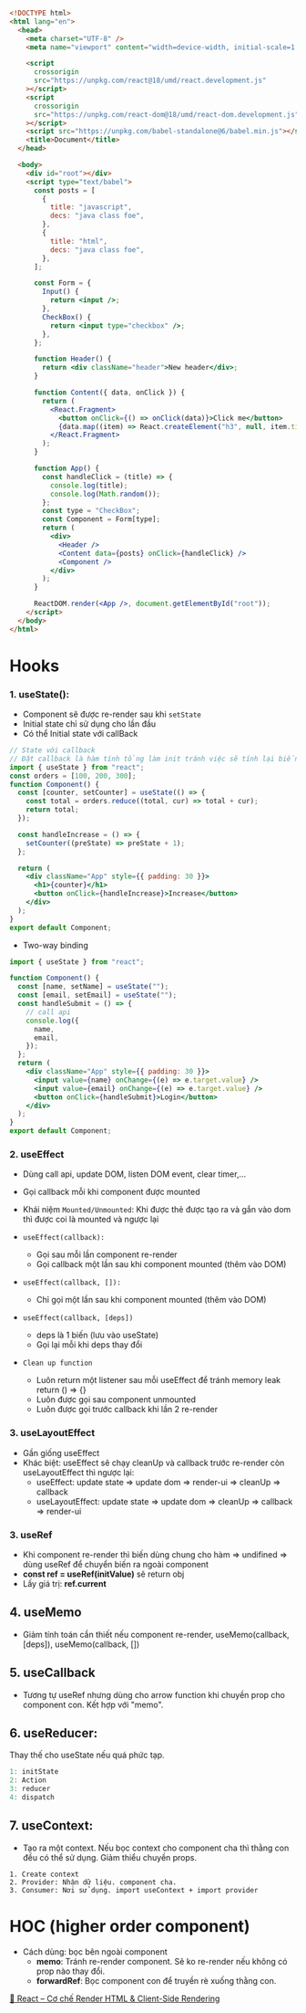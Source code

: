 ```html
<!DOCTYPE html>
<html lang="en">
  <head>
    <meta charset="UTF-8" />
    <meta name="viewport" content="width=device-width, initial-scale=1.0" />

    <script
      crossorigin
      src="https://unpkg.com/react@18/umd/react.development.js"
    ></script>
    <script
      crossorigin
      src="https://unpkg.com/react-dom@18/umd/react-dom.development.js"
    ></script>
    <script src="https://unpkg.com/babel-standalone@6/babel.min.js"></script>
    <title>Document</title>
  </head>

  <body>
    <div id="root"></div>
    <script type="text/babel">
      const posts = [
        {
          title: "javascript",
          decs: "java class foe",
        },
        {
          title: "html",
          decs: "java class foe",
        },
      ];

      const Form = {
        Input() {
          return <input />;
        },
        CheckBox() {
          return <input type="checkbox" />;
        },
      };

      function Header() {
        return <div className="header">New header</div>;
      }

      function Content({ data, onClick }) {
        return (
          <React.Fragment>
            <button onClick={() => onClick(data)}>Click me</button>
            {data.map((item) => React.createElement("h3", null, item.title))}
          </React.Fragment>
        );
      }

      function App() {
        const handleClick = (title) => {
          console.log(title);
          console.log(Math.random());
        };
        const type = "CheckBox";
        const Component = Form[type];
        return (
          <div>
            <Header />
            <Content data={posts} onClick={handleClick} />
            <Component />
          </div>
        );
      }

      ReactDOM.render(<App />, document.getElementById("root"));
    </script>
  </body>
</html>
```

# Hooks

### 1. useState():

- Component sẽ được re-render sau khi `setState`
- Initial state chỉ sử dụng cho lần đầu
- Có thể Initial state với callBack

```jsx
// State với callback
// Đặt callback là hàm tính tổng làm init tránh việc sẽ tính lại biến total nhiều lần
import { useState } from "react";
const orders = [100, 200, 300];
function Component() {
  const [counter, setCounter] = useState(() => {
    const total = orders.reduce((total, cur) => total + cur);
    return total;
  });

  const handleIncrease = () => {
    setCounter((preState) => preState + 1);
  };

  return (
    <div className="App" style={{ padding: 30 }}>
      <h1>{counter}</h1>
      <button onClick={handleIncrease}>Increase</button>
    </div>
  );
}
export default Component;
```

- Two-way binding

```jsx
import { useState } from "react";

function Component() {
  const [name, setName] = useState("");
  const [email, setEmail] = useState("");
  const handleSubmit = () => {
    // call api
    console.log({
      name,
      email,
    });
  };
  return (
    <div className="App" style={{ padding: 30 }}>
      <input value={name} onChange={(e) => e.target.value} />
      <input value={email} onChange={(e) => e.target.value} />
      <button onClick={handleSubmit}>Login</button>
    </div>
  );
}
export default Component;
```

### 2. useEffect

- Dùng call api, update DOM, listen DOM event, clear timer,...
- Gọi callback mỗi khi component được mounted
- Khái niệm `Mounted/Unmounted`: Khi được thẻ được tạo ra và gắn vào dom thì được coi là mounted và ngược lại

- `useEffect(callback):`
  - Gọi sau mỗi lần component re-render
  - Gọi callback một lần sau khi component mounted (thêm vào DOM)
- `useEffect(callback, []):`
  - Chỉ gọi một lần sau khi component mounted (thêm vào DOM)
- `useEffect(callback, [deps])`
  - deps là 1 biến (lưu vào useState)
  - Gọi lại mỗi khi deps thay đổi
- `Clean up function`
  - Luôn return một listener sau mỗi useEffect để tránh memory leak return () => {}
  - Luôn được gọi sau component unmounted
  - Luôn được gọi trước callback khi lần 2 re-render

### 3. useLayoutEffect

- Gần giống useEffect
- Khác biệt: useEffect sẽ chạy cleanUp và callback trước re-render còn useLayoutEffect thì ngược lại:
  - useEffect: update state => update dom => render-ui => cleanUp => callback
  - useLayoutEffect: update state => update dom => cleanUp => callback => render-ui

### 3. useRef

- Khi component re-render thì biến dùng chung cho hàm => undifined => dùng useRef để chuyển biến ra ngoài component
- **const ref = useRef(initValue)** sẽ return obj
- Lấy giá trị: **ref.current**

## 4. useMemo

- Giảm tính toán cần thiết nếu component re-render, useMemo(callback, [deps]), useMemo(callback, [])

## 5. useCallback

- Tương tự useRef nhưng dùng cho arrow function khi chuyền prop cho component con. Kết hợp với "memo".

## 6. useReducer:

Thay thế cho useState nếu quá phức tạp.

```jsx
1: initState
2: Action
3: reducer
4: dispatch
```

## 7. useContext:

- Tạo ra một context. Nếu bọc context cho component cha thì thằng con đều có thể sử dụng. Giảm thiểu chuyền props.

```
1. Create context
2. Provider: Nhận dữ liệu. component cha.
3. Consumer: Nơi sử dụng. import useContext + import provider

```

# **HOC (higher order component)**

- Cách dùng: bọc bên ngoài component
  - **memo**: Tránh re-render component. Sẽ ko re-render nếu không có prop nào thay đổi.
  - **forwardRef**: Bọc component con để truyền rè xuống thằng con.

[🧠 React – Cơ chế Render HTML & Client-Side Rendering](https://www.notion.so/React-C-ch-Render-HTML-Client-Side-Rendering-2299b9aed7d7807ba273cf21071e4657?pvs=21)
